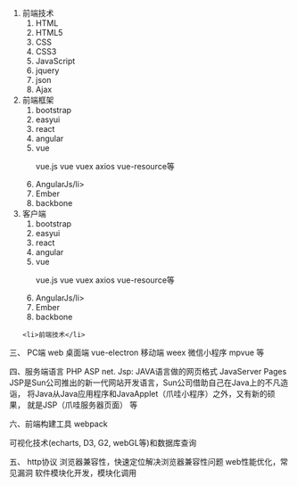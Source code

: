 <link rel="stylesheet" href="question.css">
<ol>
    <li>前端技术
        <ol>
            <li>HTML</li>
            <li>HTML5</li>
            <li>CSS</li>
            <li>CSS3</li>
            <li>JavaScript</li>
            <li>jquery</li>
            <li>json</li>
            <li>Ajax</li>
        </ol>
    </li>
    <li>前端框架
        <ol>
            <li>bootstrap</li>
            <li>easyui</li>
            <li>react</li>
            <li>angular</li>
            <li>vue
                <p>   vue.js   vue   vuex  axios vue-resource等</p>
            </li>
            <li>AngularJs/li>
            <li>Ember</li>
            <li>backbone</li>
        </ol>
    </li>
       <li>客户端
        <ol>
            <li>bootstrap</li>
            <li>easyui</li>
            <li>react</li>
            <li>angular</li>
            <li>vue
                <p>   vue.js   vue   vuex  axios vue-resource等</p>
            </li>
            <li>AngularJs/li>
            <li>Ember</li>
            <li>backbone</li>
        </ol>
    </li>
    
    <li>前端技术</li>
</ol>

三、
    PC端       web
    桌面端     vue-electron
    移动端     weex
    微信小程序 mpvue
    等
    

四、服务端语言
    PHP
    ASP
    net.
    Jsp: JAVA语言做的网页格式 JavaServer Pages
        JSP是Sun公司推出的新一代网站开发语言，Sun公司借助自己在Java上的不凡造诣，
        将Java从Java应用程序和JavaApplet（爪哇小程序）之外，又有新的硕果，
        就是JSP（爪哇服务器页面）
    等


六、前端构建工具
    webpack


可视化技术(echarts, D3, G2, webGL等)和数据库查询

五、
    http协议
    浏览器兼容性，快速定位解决浏览器兼容性问题
    web性能优化，常见漏洞
    软件模块化开发，模块化调用